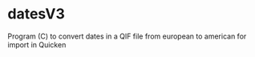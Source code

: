 # datesV3
Program (C) to convert dates in a QIF file from european to american for import in Quicken
